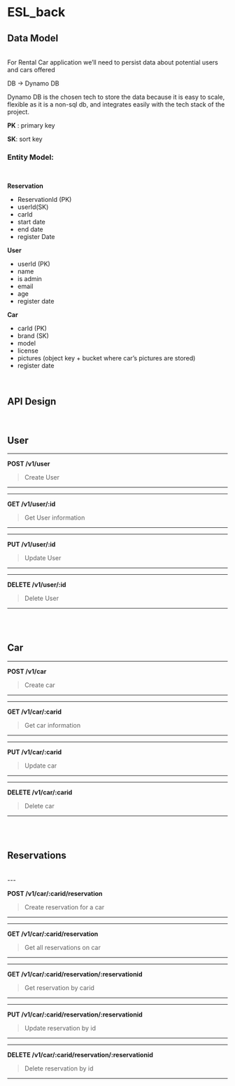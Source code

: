# ESL_back
## Data Model
<br />
For Rental Car application we’ll need to persist data about potential users and cars offered 

DB → Dynamo DB

Dynamo DB is the chosen tech to store the data because it is easy to scale, flexible as it is a non-sql db, and integrates easily with the tech stack of the project.

**PK** : primary key

**SK**: sort key

### Entity Model:
<br />

**Reservation** 

- ReservationId (PK) 
- userId(SK) 
- carId 
- start date 
- end date
- register Date

**User** 

- userId (PK) 
- name
- is admin
- email 
- age 
- register date

**Car** 

- carId (PK) 
- brand  (SK)
- model 
- license 
- pictures (object key + bucket where car’s pictures are stored)
- register date

<br />

## API Design
<br />

## User
---

**POST /v1/user**
<br />
>Create User

---
---

**GET /v1/user/:id**
<br />
>Get User information

---
---

**PUT /v1/user/:id**
<br />
>Update User

---
---

**DELETE /v1/user/:id**
<br />
>Delete User

---
<br />
<br />

## Car

---

**POST /v1/car**
<br />
>Create car

---
---

**GET /v1/car/:carid**
<br />
>Get car information

---
---

**PUT /v1/car/:carid**
<br />
>Update car

---
---

**DELETE /v1/car/:carid**
<br />
>Delete car

---

<br />
<br />

## Reservations
<br />
---

**POST /v1/car/:carid/reservation**
<br />
>Create reservation for a car

---
---

**GET /v1/car/:carid/reservation**
<br />
>Get all reservations on car

---
---

**GET /v1/car/:carid/reservation/:reservationid**
<br />
>Get reservation by carid

---
---

**PUT /v1/car/:carid/reservation/:reservationid**
<br />
>Update reservation by id

---
---

**DELETE /v1/car/:carid/reservation/:reservationid**
<br />
>Delete reservation by id

---

